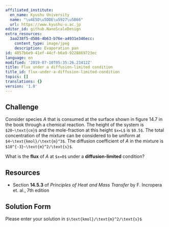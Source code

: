 ```yaml
---
affiliated_institute:
  en_name: Kyushu University
  name: "\u4E5D\u5DDE\u5927\u5B66"
  url: https://www.kyushu-u.ac.jp
editor_id: github.NanoScaleDesign
extra_resources:
  3aa238f5-d586-4b63-b76e-a4931e346ecc:
    content_type: image/jpeg
    description: Evaporation pan
id: 4857b6e9-41ef-44cf-b6a9-9228869723ec
language: en
modified: '2019-07-10T05:35:26.23412Z'
title: Flux under a diffusion-limited condition
title_id: flux-under-a-diffusion-limited-condition
topics: []
translations: {}
version: '1.0'
---
```


## Challenge
Consider species *A* that is consumed at the surface shown in figure 14.7 in the book through a chemical reaction. The height of the system is `$20~\text{cm}$` and the mole-fraction at this height `$x=L$` is `$0.5$`. The total concentration of the mixture can be considered to be uniform at `$4~\text{kmol}/\text{m}^3$`. The diffusion coefficient of *A* in the mixture is `$10^{-3}~\text{m}^2/\text{s}$`.

What is the **flux** of *A* at `$x=0$` under a **diffusion-limited** condition?


## Resources

- Section **14.5.3** of *Principles of Heat and Mass Transfer* by F. Incropera et. al., 7th edition


## Solution Form
Please enter your solution in `$\text{kmol}/\text{m}^2/\text{s}$`
